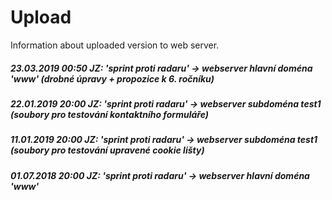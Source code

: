 # Upload
Information about uploaded version to web server.
##### 23.03.2019 00:50 JZ: 'sprint proti radaru' -> webserver hlavní doména 'www' (drobné úpravy + propozice k 6. ročníku)
##### 22.01.2019 20:00 JZ: 'sprint proti radaru' -> webserver subdoména test1 (soubory pro testování kontaktního formuláře)
##### 11.01.2019 20:00 JZ: 'sprint proti radaru' -> webserver subdoména test1 (soubory pro testování upravené cookie lišty)
##### 01.07.2018 20:00 JZ: 'sprint proti radaru' -> webserver hlavní doména 'www'
